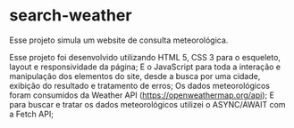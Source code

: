 # search-weather
Esse projeto simula um website de consulta meteorológica.


Esse projeto foi desenvolvido utilizando HTML 5, CSS 3 para o esqueleto, layout e responsividade da página;
E o JavaScript para toda a interação e manipulação dos elementos do site, desde a busca por uma cidade, exibição do resultado e tratamento de erros;
Os dados meteorológicos foram consumidos da Weather API (https://openweathermap.org/api);
E para buscar e tratar os dados meteorológicos utilizei o ASYNC/AWAIT com a Fetch API; 
